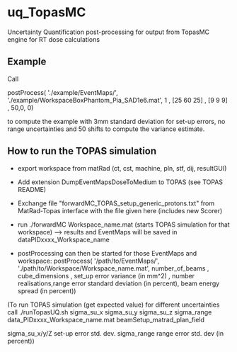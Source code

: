 # uq_TopasMC
Uncertainty Quantification post-processing for output from TopasMC engine for RT dose calculations


## Example 

Call 

postProcess( './example/EventMaps/', './example/WorkspaceBoxPhantom_Pia_SAD1e6.mat', 1 , [25 60 25] , [9 9 9] , 50,0, 0)

to compute the example with 3mm standard deviation for set-up errors, no range uncertainties and 50 shifts to compute the variance estimate.

## How to run the TOPAS simulation 

- export workspace from matRad (ct, cst, machine, pln, stf, dij, resultGUI)

- Add extension DumpEventMapsDoseToMedium to TOPAS (see TOPAS README)

- Exchange file "forwardMC_TOPAS_setup_generic_protons.txt" from MatRad-Topas interface with the file given here (includes new Scorer)

- run ./forwardMC Workspace_name.mat (starts TOPAS simulation for that workspace) 
--> results and EventMaps will be saved in dataPIDxxxx_Workspace_name

- postProcessing can then be started for those EventMaps and workspace: 
postProcess( '/path/to/EventMaps/', './path/to/Workspace/Workspace_name.mat', number_of_beams , cube_dimensions , set_up error variance (in mm^2)  , number realisations,range error standard deviation (in percent), beam energy spread (in percent))

(To run TOPAS simulation (get expected value) for different uncertainties call 
./runTopasUQ.sh sigma_su_x sigma_su_y sigma_su_z sigma_range data_PIDxxxx_Workspace_name.mat beamSetup_matrad_plan_field

sigma_su_x/y/Z set-up error std. dev. 
sigma_range range error std. dev (in percent))

